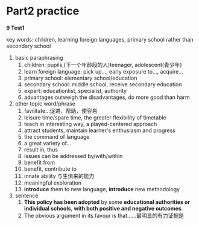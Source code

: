 # Part2 practice
**9 Test1**

key words: children, learning foreign languages, primary school rather than secondary school

1. basic paraphrasing
	1. children: pupils,(下一个年龄段的人)teenager, adolescent(青少年)
	2. learn foreign language: pick up..., early exposure to..., acquire...
	3. primary school: elementary school/education
	4. secondary school: middle school, receive secondary education
	5. expert: educationlist, specialist, authority
	6. advantages outweigh the disadvantages, do more good than harm
2. other topic word/phrase
	1. favilitate...促进，帮助，使容易
	2. leisure time/spare time, the greater flexibility of timetable
	3. teach in interesting way, a played-centered approach
	4. attract students, maintain learner's enthusiasm and progress
	5. the command of language
	6. a great variety of...
	7. result in, thus
	8. issues can be addressed by/with/within
	9. benefit from
	10. benefit, contribute to
	11. innate ability 与生俱来的能力
	12. meaningful exploration
	13. **introduce** them to new language, **introduce** new methodology
3. sentence
	1. **This policy has been adopted** by some **educational authorities or individual schools**, **with both positive and negative outcomes**.
	2. The obvious argument in its favour is that......最明显的有力证据是